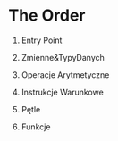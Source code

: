 # The Order

1. Entry Point

2. Zmienne&TypyDanych

3. Operacje Arytmetyczne

4. Instrukcje Warunkowe

5. Pętle

6. Funkcje